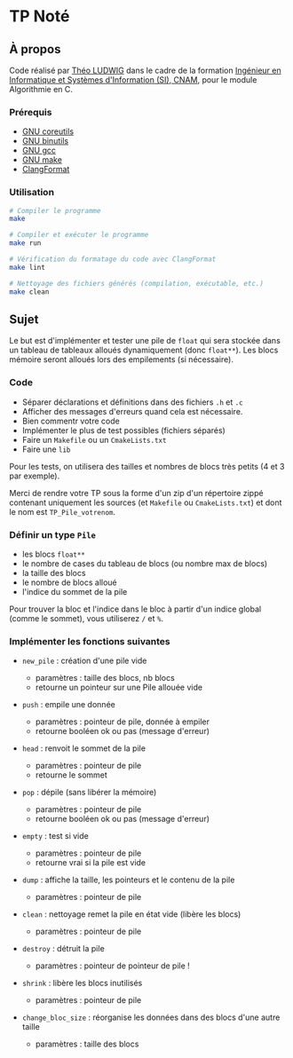# TP Noté

## À propos

Code réalisé par [Théo LUDWIG](https://theoludwig.fr) dans le cadre de la formation [Ingénieur en Informatique et Systèmes d'Information (SI), CNAM](https://www.itii-alsace.fr/formations/informatique-et-systemes-dinformation-le-cnam/), pour le module Algorithmie en C.

### Prérequis

- [GNU coreutils](https://www.gnu.org/software/coreutils/)
- [GNU binutils](https://www.gnu.org/software/binutils/)
- [GNU gcc](https://gcc.gnu.org/)
- [GNU make](https://www.gnu.org/software/make/)
- [ClangFormat](https://clang.llvm.org/docs/ClangFormat.html)

### Utilisation

```sh
# Compiler le programme
make

# Compiler et exécuter le programme
make run

# Vérification du formatage du code avec ClangFormat
make lint

# Nettoyage des fichiers générés (compilation, exécutable, etc.)
make clean
```

## Sujet

Le but est d'implémenter et tester une pile de `float` qui sera stockée dans un tableau de tableaux alloués dynamiquement (donc `float**`). Les blocs mémoire seront alloués lors des empilements (si nécessaire).

### Code

- Séparer déclarations et définitions dans des fichiers `.h` et `.c`
- Afficher des messages d'erreurs quand cela est nécessaire.
- Bien commentr votre code
- Implémenter le plus de test possibles (fichiers séparés)
- Faire un `Makefile` ou un `CmakeLists.txt`
- Faire une `lib`

Pour les tests, on utilisera des tailles et nombres de blocs très petits (4 et 3 par exemple).

Merci de rendre votre TP sous la forme d'un zip d'un répertoire zippé contenant uniquement les sources (et `Makefile` ou `CmakeLists.txt`) et dont le nom est `TP_Pile_votrenom`.

### Définir un type `Pile`

- les blocs `float**`
- le nombre de cases du tableau de blocs (ou nombre max de blocs)
- la taille des blocs
- le nombre de blocs alloué
- l'indice du sommet de la pile

Pour trouver la bloc et l'indice dans le bloc à partir d'un indice global (comme le sommet), vous utiliserez `/` et `%`.

### Implémenter les fonctions suivantes

- `new_pile` : création d'une pile vide

  - paramètres : taille des blocs, nb blocs
  - retourne un pointeur sur une Pile allouée vide

- `push` : empile une donnée

  - paramètres : pointeur de pile, donnée à empiler
  - retourne booléen ok ou pas (message d'erreur)

- `head` : renvoit le sommet de la pile

  - paramètres : pointeur de pile
  - retourne le sommet

- `pop` : dépile (sans libérer la mémoire)

  - paramètres : pointeur de pile
  - retourne booléen ok ou pas (message d'erreur)

- `empty` : test si vide

  - paramètres : pointeur de pile
  - retourne vrai si la pile est vide

- `dump` : affiche la taille, les pointeurs et le contenu de la pile

  - paramètres : pointeur de pile

- `clean` : nettoyage remet la pile en état vide (libère les blocs)

  - paramètres : pointeur de pile

- `destroy` : détruit la pile

  - paramètres : pointeur de pointeur de pile !

- `shrink` : libère les blocs inutilisés

  - paramètres : pointeur de pile

- `change_bloc_size` : réorganise les données dans des blocs d'une autre taille
  - paramètres : taille des blocs
